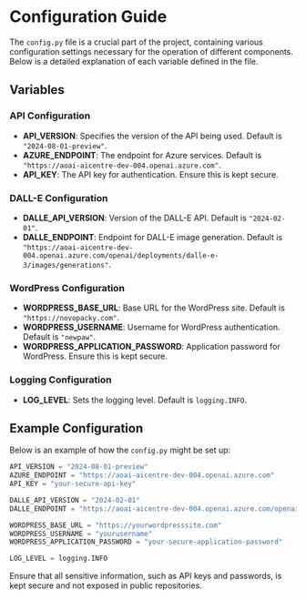# Configuration Guide

The `config.py` file is a crucial part of the project, containing various configuration settings necessary for the operation of different components. Below is a detailed explanation of each variable defined in the file.

## Variables

### API Configuration

- **API_VERSION**: Specifies the version of the API being used. Default is `"2024-08-01-preview"`.
- **AZURE_ENDPOINT**: The endpoint for Azure services. Default is `"https://aoai-aicentre-dev-004.openai.azure.com"`.
- **API_KEY**: The API key for authentication. Ensure this is kept secure.

### DALL-E Configuration

- **DALLE_API_VERSION**: Version of the DALL-E API. Default is `"2024-02-01"`.
- **DALLE_ENDPOINT**: Endpoint for DALL-E image generation. Default is `"https://aoai-aicentre-dev-004.openai.azure.com/openai/deployments/dalle-e-3/images/generations"`.

### WordPress Configuration

- **WORDPRESS_BASE_URL**: Base URL for the WordPress site. Default is `"https://novopacky.com"`.
- **WORDPRESS_USERNAME**: Username for WordPress authentication. Default is `"newpaw"`.
- **WORDPRESS_APPLICATION_PASSWORD**: Application password for WordPress. Ensure this is kept secure.

### Logging Configuration

- **LOG_LEVEL**: Sets the logging level. Default is `logging.INFO`.

## Example Configuration

Below is an example of how the `config.py` might be set up:

```python
API_VERSION = "2024-08-01-preview"
AZURE_ENDPOINT = "https://aoai-aicentre-dev-004.openai.azure.com"
API_KEY = "your-secure-api-key"

DALLE_API_VERSION = "2024-02-01"
DALLE_ENDPOINT = "https://aoai-aicentre-dev-004.openai.azure.com/openai/deployments/dalle-e-3/images/generations"

WORDPRESS_BASE_URL = "https://yourwordpresssite.com"
WORDPRESS_USERNAME = "yourusername"
WORDPRESS_APPLICATION_PASSWORD = "your-secure-application-password"

LOG_LEVEL = logging.INFO
```

Ensure that all sensitive information, such as API keys and passwords, is kept secure and not exposed in public repositories.